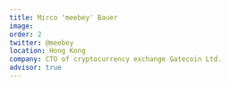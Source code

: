 ```yaml
---
title: Mirco 'meebey' Bauer
image: 
order: 2
twitter: @meebey
location: Hong Kong
company: CTO of cryptocurrency exchange Gatecoin Ltd.
advisor: true
---
```

